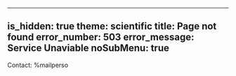 -----
is_hidden: true
theme: scientific
title: Page not found
error_number: 503
error_message: Service Unaviable
noSubMenu: true
-----
Contact: %mailperso
